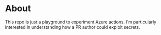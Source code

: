 # About
This repo is just a playground to experiment Azure actions.
I'm particularly interested in understanding how a PR author could exploit secrets.
